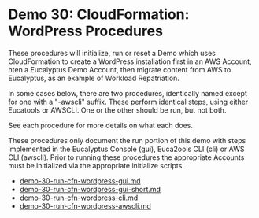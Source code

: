 # Demo 30: CloudFormation: WordPress Procedures

These procedures will initialize, run or reset a Demo which uses CloudFormation to create a
WordPress installation first in an AWS Account, hten a Eucalyptus Demo Account, then migrate
content from AWS to Eucalyptus, as an example of Workload Repatriation.

In some cases below, there are two procedures, identically named except for one with a "-awscli"
suffix. These perform identical steps, using either Eucatools or AWSCLI. One or the other
should be run, but not both.

See each procedure for more details on what each does.

These procedures only document the run portion of this demo with steps implemented in the
Eucalyptus Console (gui), Euca2ools CLI (cli) or AWS CLI (awscli). Prior to running these
procedures the appropriate Accounts must be initialized via the appropriate initialize
scripts.

* [demo-30-run-cfn-wordpress-gui.md](./demo-30-run-cfn-wordpress-gui.md)
* [demo-30-run-cfn-wordpress-gui-short.md](./demo-30-run-cfn-wordpress-gui-short.md)
* [demo-30-run-cfn-wordpress-cli.md](./demo-30-run-cfn-wordpress-cli.md)
* [demo-30-run-cfn-wordpress-awscli.md](./demo-30-run-cfn-wordpress-awscli.md)

